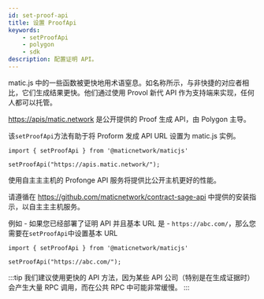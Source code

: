 ```yaml
---
id: set-proof-api
title: 设置 ProofApi
keywords:
    - setProofApi
    - polygon
    - sdk
description: 配置证明 API。
---
```


matic.js 中的一些函数被更快地用术语窒息。如名称所示，与非快捷的对应者相比，它们生成结果更快。他们通过使用 Provol 新代 API 作为支持端来实现，任何人都可以托管。

[https://apis/matic.network](https://apis/matic.network) 是公开提供的 Proof 生成 API，由 Polygon 主导。

该`setProofApi`方法有助于将 Proform 发成 API URL 设置为 matic.js 实例。

```
import { setProofApi } from '@maticnetwork/maticjs'

setProofApi("https://apis.matic.network/");
```

使用自主主主机的 Profonge API 服务将提供比公开主机更好的性能。

请遵循在 https://github.com/maticnetwork/contract-sage-api  中提供的安装指示，以自主主主机服务。

例如 - 如果您已经部署了证明 API 并且基本 URL 是 - `https://abc.com/`，那么您需要在`setProofApi`中设置基本 URL

```
import { setProofApi } from '@maticnetwork/maticjs'

setProofApi("https://abc.com/");
```

:::tip
我们建议使用更快的 API 方法，因为某些 API 公司（特别是在生成证据时）会产生大量 RPC 调用，而在公共 RPC 中可能非常缓慢。
:::
